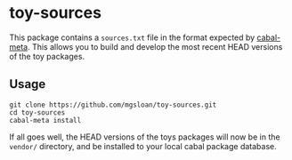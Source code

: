 toy-sources
===========

This package contains a `sources.txt` file in the format expected by
[cabal-meta](https://github.com/yesodweb/cabal-meta).  This allows you to build
and develop the most recent HEAD versions of the toy packages.

Usage
-----

```
git clone https://github.com/mgsloan/toy-sources.git
cd toy-sources
cabal-meta install
```

If all goes well, the HEAD versions of the toys packages will now be in the
`vendor/` directory, and be installed to your local cabal package database.

